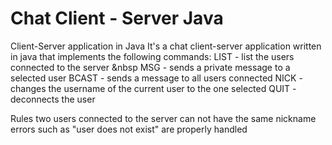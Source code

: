 Chat Client - Server Java
==

Client-Server application in Java
It's a chat client-server application written in java that implements the following commands:
LIST - list the users connected to the server &nbsp
MSG - sends a private message to a selected user
BCAST - sends a message to all users connected
NICK - changes the username of the current user to the one selected
QUIT - deconnects the user


Rules
two users connected to the server can not have the same nickname
errors such as "user does not exist" are properly handled
